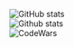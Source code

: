 ![GitHub stats](https://stats.matrozis.dev/api?username=LurkErLV&count_private=true&theme=dracula&show_icons=true&custom_title=Alberts%20Matrozis)
<br>
![Github stats](https://stats.matrozis.dev/api/top-langs?username=LurkErLV&theme=dracula)
<br>
![CodeWars](https://www.codewars.com/users/LurkErLV/badges/large)
